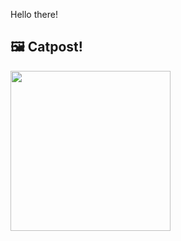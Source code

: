 Hello there!



## 🖼️ Catpost!

<sub>
    <img src="https://cdn2.thecatapi.com/images/1pa.jpg" height="256">
</sub>

